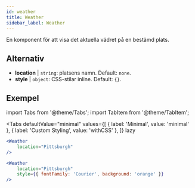 ```yaml
---
id: weather 
title: Weather
sidebar_label: Weather
---
```


En komponent för att visa det aktuella vädret på en bestämd plats.

## Alternativ

* __location__ | `string`: platsens namn. Default: `none`.
* __style__ | `object`: CSS-stilar inline. Default: `{}`.


## Exempel

import Tabs from '@theme/Tabs';
import TabItem from '@theme/TabItem';

<Tabs
    defaultValue="minimal"
    values={[
        { label: 'Minimal', value: 'minimal' },
        { label: 'Custom Styling', value: 'withCSS' },
    ]}
    lazy
>
<TabItem value="minimal">

```jsx live
<Weather
    location="Pittsburgh"
/>
```

</TabItem>

<TabItem value="withCSS">

```jsx live
<Weather
    location="Pittsburgh"
    style={{ fontFamily: 'Courier', background: 'orange' }}
/>
```

</TabItem>

</Tabs>


